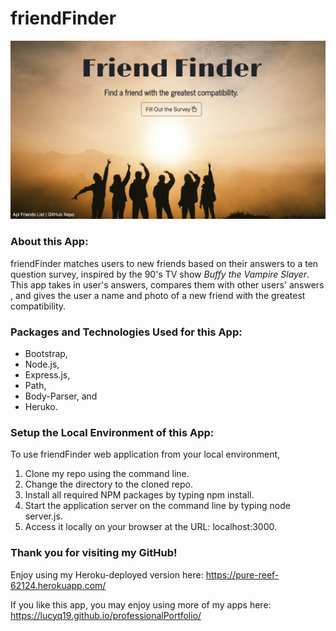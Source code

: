# friendFinder

![Image of frienderFinder](./app/images/friendFinder.png)

### About this App:

friendFinder matches users to new friends based on their answers to a ten question survey, inspired by the 90's TV show <em>Buffy the Vampire Slayer</em>.  This app takes in user's answers, compares them with other users' answers , and gives the user a name and photo of a new friend with the greatest compatibility.

### Packages and Technologies Used for this App:

* Bootstrap, 
* Node.js,
* Express.js,
* Path,
* Body-Parser, and 
* Heruko.

### Setup the Local Environment of this App:

To use friendFinder web application from your local environment,

1. Clone my repo using the command line.
2. Change the directory to the cloned repo.
3. Install all required NPM packages by typing npm install.
4. Start the application server on the command line by typing node server.js.
5. Access it locally on your browser at the URL: localhost:3000.

### Thank you for visiting my GitHub!

Enjoy using my Heroku-deployed version here: https://pure-reef-62124.herokuapp.com/

If you like this app, you may enjoy using more of my apps here: https://lucyq19.github.io/professionalPortfolio/